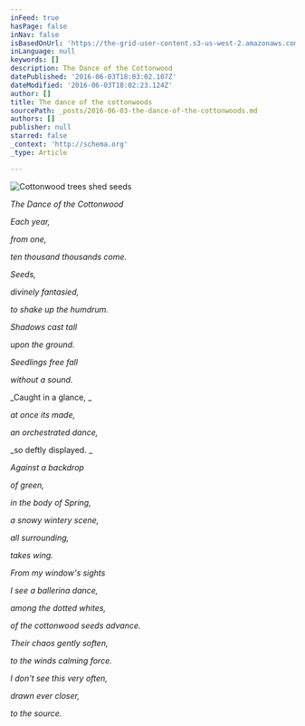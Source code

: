 ```yaml
---
inFeed: true
hasPage: false
inNav: false
isBasedOnUrl: 'https://the-grid-user-content.s3-us-west-2.amazonaws.com/5f631100-787b-4442-af8e-f9017ee9f42e.jpg'
inLanguage: null
keywords: []
description: The Dance of the Cottonwood
datePublished: '2016-06-03T18:03:02.107Z'
dateModified: '2016-06-03T18:02:23.124Z'
author: []
title: The dance of the cottonwoods
sourcePath: _posts/2016-06-03-the-dance-of-the-cottonwoods.md
authors: []
publisher: null
starred: false
_context: 'http://schema.org'
_type: Article

---
```

![Cottonwood trees shed seeds](https://the-grid-user-content.s3-us-west-2.amazonaws.com/5f631100-787b-4442-af8e-f9017ee9f42e.jpg)

_The Dance of the Cottonwood_

_Each year,_

_from one,_

_ten thousand thousands come._

_Seeds,_

_divinely fantasied,_

_to shake up the humdrum._

_Shadows cast tall_

_upon the ground._

_Seedlings free fall_

_without a sound._

_Caught in a glance, _

_at once its made,_

_an orchestrated dance,_

_so deftly displayed. _

_Against a backdrop_

_of green,_

_in the body of Spring,_

_a snowy wintery scene,_

_all surrounding,_

_takes wing._

_From my window's sights_

_I see a ballerina dance,_

_among the dotted whites,_

_of the cottonwood seeds advance._

_Their chaos gently soften,_

_to the winds calming force._

_I don't see this very often,_

_drawn ever closer,_

_to the source._